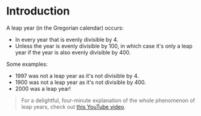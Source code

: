 # Introduction

A leap year (in the Gregorian calendar) occurs:

- In every year that is evenly divisible by 4.
- Unless the year is evenly divisible by 100, in which case it's only a leap
  year if the year is also evenly divisible by 400.

Some examples:

- 1997 was not a leap year as it's not divisible by 4.
- 1900 was not a leap year as it's not divisible by 400.
- 2000 was a leap year!

> For a delightful, four-minute explanation of the whole phenomenon of leap
> years, check out [this YouTube video][video].

[video]: https://www.youtube.com/watch?v=xX96xng7sAE
